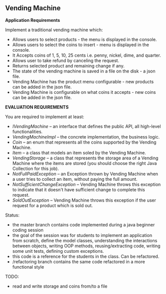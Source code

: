 ## Vending Machine

**Application Requirements**

Implement a traditional vending machine which:
* Allows users to select products - the menu is displayed in the console.
* Allows users to select the coins to insert - menu is displayed in the console.
* It Accepts coins of 1, 5, 10, 25 cents i.e. penny, nickel, dime, and quarter.
* Allows user to take refund by canceling the request.
* Returns selected product and remaining change if any.
* The state of the vending machine is saved in a file on the disk - a json file.
* Vending Machine has the product menu configurable - new products can be added in the json file.
* Vending Machine is configurable on what coins it accepts - new coins can be added in the json file.

**EVALUATION REQUIREMENTS**

You are required to implement at least:
- _IVendingMachine_ – an interface that defines the public API, all high-level functionalities.
- _VendingMachineImpl_ – the concrete implementation, the business logic.
- _Coin_ – an enum that represents all the coins supported by the Vending Machine.
- _Item_ – a class that models an item soled by the Vending Machine.
- _VendingStorage_ – a class that represents the storage area of a Vending Machine where the items are stored (you should choose the right Java Collection for this job).
- _NotFullPaidException_ – an Exception thrown by Vending Machine when a user tries to collect an item, without paying the full amount.
- _NotSufficientChangeException_ – Vending Machine throws this exception to indicate that it doesn't have sufficient change to complete this request.
- _SoldOutException_ – Vending Machine throws this exception if the user request for a product which is sold out.

Status: 
- the master branch contains code implemented during a java beginner coding session
- the goal of the session was for students to implement an application from scratch, define the model classes,
understanding the interactions between objects, writing OOP methods, reusing/extracting code, writing some unit tests,
defining custom exceptions. 
- this code is a reference for the students in the class. Can be refactored.
- /refactoring branch contains the same code refactored in a more functional style

TODO:
- read and write storage and coins from/to a file